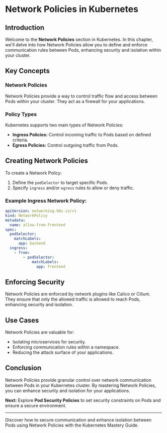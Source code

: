 # Network Policies in Kubernetes

## Introduction

Welcome to the **Network Policies** section in Kubernetes. In this chapter, we'll delve into how Network Policies allow you to define and enforce communication rules between Pods, enhancing security and isolation within your cluster.

## Key Concepts

### Network Policies

Network Policies provide a way to control traffic flow and access between Pods within your cluster. They act as a firewall for your applications.

### Policy Types

Kubernetes supports two main types of Network Policies:

- **Ingress Policies:** Control incoming traffic to Pods based on defined criteria.
- **Egress Policies:** Control outgoing traffic from Pods.

## Creating Network Policies

To create a Network Policy:

1. Define the `podSelector` to target specific Pods.
2. Specify `ingress` and/or `egress` rules to allow or deny traffic.

### Example Ingress Network Policy:

```yaml
apiVersion: networking.k8s.io/v1
kind: NetworkPolicy
metadata:
  name: allow-from-frontend
spec:
  podSelector:
    matchLabels:
      app: backend
  ingress:
    - from:
        - podSelector:
            matchLabels:
              app: frontend
```

## Enforcing Security

Network Policies are enforced by network plugins like Calico or Cilium. They ensure that only the allowed traffic is allowed to reach Pods, enhancing security and isolation.

## Use Cases

Network Policies are valuable for:

- Isolating microservices for security.
- Enforcing communication rules within a namespace.
- Reducing the attack surface of your applications.

## Conclusion

Network Policies provide granular control over network communication between Pods in your Kubernetes cluster. By mastering Network Policies, you can enhance security and isolation for your applications.

**Next:** Explore **Pod Security Policies** to set security constraints on Pods and ensure a secure environment.

---

Discover how to secure communication and enhance isolation between Pods using Network Policies with the Kubernetes Mastery Guide.
